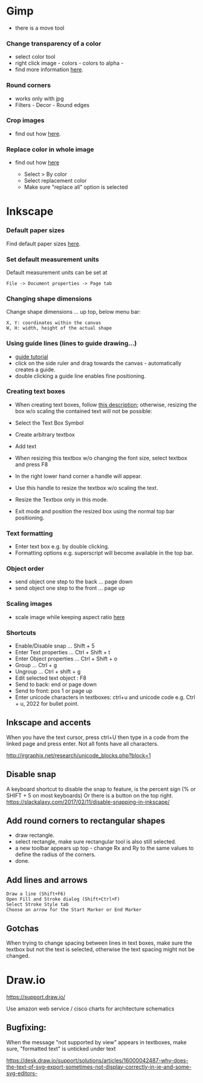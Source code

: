 Gimp
====
- there is a move tool

### Change transparency of a color
- select color tool
- right click image - colors - colors to alpha -
- find more information [here](http://graphicdesign.stackexchange.com/questions/36520/how-to-make-a-color-transparent-in-gimp).

### Round corners
- works only with jpg
- Filters - Decor - Round edges

### Crop images
- find out how [here](https://docs.gimp.org/en/gimp-tutorial-quickie-crop.html).

### Replace color in whole image
- find out how [here](http://andr.esmejia.com/posts/1-how-to-replace-all-pixels-of-one-color-with-another-color-using-the-gimp)

    - Select > By color
    - Select replacement color
    - Make sure "replace all" option is selected


Inkscape
========

### Default paper sizes
Find default paper sizes [here](http://www.papersizes.org/a-paper-sizes.htm).


### Set default measurement units
Default measurement units can be set at

    File -> Document properties -> Page tab


### Changing shape dimensions
Change shape dimensions ... up top, below menu bar:

    X, Y: coordinates within the canvas
    W, H: width, height of the actual shape


### Using guide lines (lines to guide drawing...)

- [guide tutorial](https://inkscapetutorials.org/2014/04/25/working-with-guides-in-inkscape/)
- click on the side ruler and drag towards the canvas - automatically creates a guide.
- double clicking a guide line enables fine positioning.


### Creating text boxes
- When creating text boxes, follow [this description](http://www.inkscapeforum.com/viewtopic.php?t=999); 
otherwise, resizing the box w/o scaling the contained text will not be possible:
 
- Select the Text Box Symbol
- Create arbitrary textbox
- Add text
- When resizing this textbox w/o changing the font size, select textbox and press F8
- In the right lower hand corner a handle will appear.
- Use this handle to resize the textbox w/o scaling the text.
- Resize the Textbox only in this mode.
- Exit mode and position the resized box using the normal top bar positioning.


### Text formatting
- Enter text box e.g. by double clicking.
- Formatting options e.g. superscript will become available in the top bar. 


### Object order
- send object one step to the back ... page down
- send object one step to the front ... page up


### Scaling images
- scale image while keeping aspect ratio
[here](http://graphicdesign.stackexchange.com/questions/26892/inkscape-scale-with-keep-aspect-ratio-as-default)


### Shortcuts
- Enable/Disable snap ... Shift + 5
- Enter Text properties ... Ctrl + Shift + t
- Enter Object properties ... Ctrl + Shift + o
- Group ... Ctrl + g
- Ungroup ... Ctrl + shift + g
- Edit selected text object : F8
- Send to back: end or page down
- Send to front: pos 1 or page up
- Enter unicode characters in textboxes: ctrl+u and unicode code e.g. Ctrl + u, 2022 for bullet point.

## Inkscape and accents

When you have the text cursor, press ctrl+U then type in a code from the linked page and press enter. 
Not all fonts have all characters.

http://jrgraphix.net/research/unicode_blocks.php?block=1

## Disable snap

A keyboard shortcut to disable the snap to feature, is the percent sign (% or SHIFT + 5 on most keyboards)
Or there is a button on the top right.
https://slackalaxy.com/2017/02/11/disable-snapping-in-inkscape/


## Add round corners to rectangular shapes
- draw rectangle.
- select rectangle, make sure rectangular tool is also still selected.
- a new toolbar appears up top - change Rx and Ry to the same values to define the radius of the corners.
- done.

## Add lines and arrows
    Draw a line (Shift+F6)
    Open Fill and Stroke dialog (Shift+Ctrl+F)
    Select Stroke Style tab
    Choose an arrow for the Start Marker or End Marker

## Gotchas

When trying to change spacing between lines in text boxes, make sure the textbox but not the text is
selected, otherwise the text spacing might not be changed.


Draw.io
=======

https://support.draw.io/

Use amazon web service / cisco charts for architecture schematics


## Bugfixing:

When the message "not supported by view" appears in textboxes, make sure, "formatted text" is unticked under text

https://desk.draw.io/support/solutions/articles/16000042487-why-does-the-text-of-svg-export-sometimes-not-display-correctly-in-ie-and-some-svg-editors-
 

